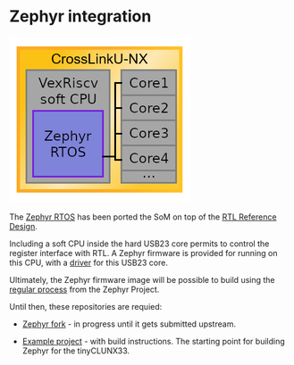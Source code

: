 # Zephyr integration

![](images/som_zephyr_architecture.png)

The [Zephyr RTOS](https://docs.zephyrproject.org/) has been ported the SoM on
top of the [RTL Reference Design](rtl_reference_design.md).

Including a soft CPU inside the hard USB23 core permits to control the register
interface with RTL.
A Zephyr firmware is provided for running on this CPU, with a
[driver](https://github.com/tinyvision-ai-inc/zephyr/blob/tinyclunx33/drivers/usb/udc/udc_usb23.c)
for this USB23 core.

Ultimately, the Zephyr firmware image will be possible to build using the
[regular process](https://docs.zephyrproject.org/latest/develop/getting_started/index.html)
from the Zephyr Project.

Until then, these repositories are requied:

- [Zephyr fork](https://github.com/tinyvision-ai-inc/zephyr/tree/tinyclunx33) -
  in progress until it gets submitted upstream.

- [Example project](https://github.com/tinyvision-ai-inc/tinyclunx33_zephyr_example) -
  with build instructions. The starting point for building Zephyr for the
  tinyCLUNX33.
